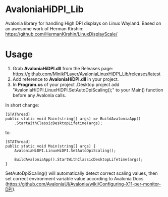 # AvaloniaHiDPI_Lib

Avalonia library for handling High DPI displays on Linux Wayland. Based on an awesome work of Herman Kirshin: https://github.com/HermanKirshin/LinuxDisplayScale/

# Usage
1) Grab **AvaloniaHiDPI.dll** from the Releases page: https://github.com/MinikPLayer/AvaloniaLinuxHiDPI_Lib/releases/latest
2) Add reference to **AvaloniaHiDPI.dll** in your project.
3) In **Program.cs** of your project .Desktop project add "AvaloniaHiDPI.LinuxHiDPI.SetAutoDpiScaling();" to your Main() function before any Avalonia calls.

In short change:

    [STAThread]
    public static void Main(string[] args) => BuildAvaloniaApp()
        .StartWithClassicDesktopLifetime(args);

to:

    [STAThread]
    public static void Main(string[] args) {
        AvaloniaHiDPI.LinuxHiDPI.SetAutoDpiScaling();

        BuildAvaloniaApp().StartWithClassicDesktopLifetime(args);
    }

SetAutoDpiScaling() will automatically detect correct scaling values, then set correct environment variable value according to Avalonia Docs (https://github.com/AvaloniaUI/Avalonia/wiki/Configuring-X11-per-monitor-DPI).
